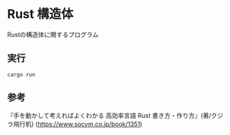 # Rust 構造体

Rustの構造体に関するプログラム

## 実行

`cargo run`

## 参考

『手を動かして考えればよくわかる 高効率言語 Rust 書き方・作り方』(著/クジラ飛行机)
(<https://www.socym.co.jp/book/1351>)
